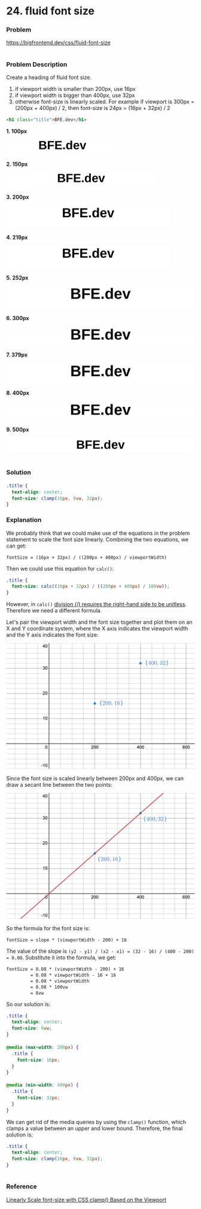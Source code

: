 # 24. fluid font size

### Problem

https://bigfrontend.dev/css/fluid-font-size

#

### Problem Description

Create a heading of fluid font size.

1. if viewport width is smaller than 200px, use 16px
2. if viewport width is bigger than 400px, use 32px
3. otherwise font-size is linearly scaled. For example if viewport is 300px = (200px + 400px) / 2, then font-size is 24px = (16px + 32px) / 2

```html
<h1 class="title">BFE.dev</h1>
```

**1. 100px**

<kbd>![result 1](result-1.png)</kbd>

**2. 150px**

<kbd>![result 2](result-2.png)</kbd>

**3. 200px**

<kbd>![result 3](result-3.png)</kbd>

**4. 219px**

<kbd>![result 4](result-4.png)</kbd>

**5. 252px**

<kbd>![result 5](result-5.png)</kbd>

**6. 300px**

<kbd>![result 6](result-6.png)</kbd>

**7. 379px**

<kbd>![result 7](result-7.png)</kbd>

**8. 400px**

<kbd>![result 8](result-8.png)</kbd>

**9. 500px**

<kbd>![result 9](result-9.png)</kbd>

#

### Solution

```css
.title {
  text-align: center;
  font-size: clamp(16px, 8vw, 32px);
}
```

### Explanation

We probably think that we could make use of the equations in the problem statement to scale the font size linearly. Combining the two equations, we can get:

```
fontSize = (16px + 32px) / ((200px + 400px) / viewportWidth)
```

Then we could use this equation for `calc()`:

```css
.title {
  font-size: calc((16px + 32px) / ((200px + 400px) / 100vw));
}
```

However, in `calc()` [division (/) requires the right-hand side to be unitless](https://developer.mozilla.org/en-US/docs/Web/CSS/calc#syntax). Therefore we need a different formula.

Let's pair the viewport width and the font size together and plot them on an X and Y coordinate system, where the X axis indicates the viewport width and the Y axis indicates the font size:

<kbd>![graph 1](graph-1.png)</kbd>

Since the font size is scaled linearly between 200px and 400px, we can draw a secant line between the two points:

<kbd>![graph 2](graph-2.png)</kbd>

So the formula for the font size is:

```
fontSize = slope * (viewportWidth - 200) + 16
```

The value of the slope is `(y2 - y1) / (x2 - x1) = (32 - 16) / (400 - 200) = 0.08`. Substitute it into the formula, we get:

```
fontSize = 0.08 * (viewportWidth - 200) + 16
         = 0.08 * viewportWidth - 16 + 16
         = 0.08 * viewportWidth
         = 0.08 * 100vw
         = 8vw
```

So our solution is:

```css
.title {
  text-align: center;
  font-size: 8vw;
}

@media (max-width: 200px) {
  .title {
    font-size: 16px;
  }
}

@media (min-width: 400px) {
  .title {
    font-size: 32px;
  }
}
```

We can get rid of the media queries by using the `clamp()` function, which clamps a value between an upper and lower bound. Therefore, the final solution is:

```css
.title {
  text-align: center;
  font-size: clamp(16px, 8vw, 32px);
}
```

#

### Reference

[Linearly Scale font-size with CSS clamp() Based on the Viewport](https://css-tricks.com/linearly-scale-font-size-with-css-clamp-based-on-the-viewport/)
